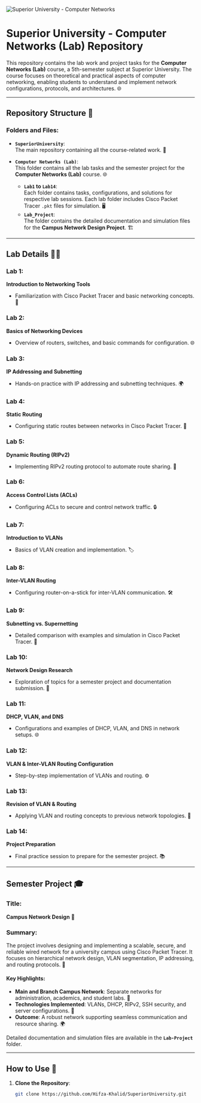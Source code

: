 ![Superior University - Computer Networks](https://github.com/Hifza-Khalid/C-Projects/raw/main/ComputerNetworksBanner.gif)

# Superior University - Computer Networks (Lab) Repository

This repository contains the lab work and project tasks for the **Computer Networks (Lab)** course, a 5th-semester subject at Superior University. The course focuses on theoretical and practical aspects of computer networking, enabling students to understand and implement network configurations, protocols, and architectures. 🌐

---

## **Repository Structure** 📂

### **Folders and Files**:
- **`SuperiorUniversity`**:  
  The main repository containing all the course-related work. 🏫

- **`Computer Networks (Lab)`**:  
  This folder contains all the lab tasks and the semester project for the **Computer Networks (Lab)** course. 🌐  
    - **`Lab1` to `Lab14`**:  
      Each folder contains tasks, configurations, and solutions for respective lab sessions. Each lab folder includes Cisco Packet Tracer `.pkt` files for simulation. 🖥️  
    - **`Lab_Project`**:  
      The folder contains the detailed documentation and simulation files for the **Campus Network Design Project**. 🏗️

---

## **Lab Details** 🧑‍💻

### **Lab 1**:  
**Introduction to Networking Tools**  
- Familiarization with Cisco Packet Tracer and basic networking concepts. 🔧

### **Lab 2**:  
**Basics of Networking Devices**  
- Overview of routers, switches, and basic commands for configuration. 🌐

### **Lab 3**:  
**IP Addressing and Subnetting**  
- Hands-on practice with IP addressing and subnetting techniques. 🌍

### **Lab 4**:  
**Static Routing**  
- Configuring static routes between networks in Cisco Packet Tracer. 📡

### **Lab 5**:  
**Dynamic Routing (RIPv2)**  
- Implementing RIPv2 routing protocol to automate route sharing. 🔄

### **Lab 6**:  
**Access Control Lists (ACLs)**  
- Configuring ACLs to secure and control network traffic. 🔒

### **Lab 7**:  
**Introduction to VLANs**  
- Basics of VLAN creation and implementation. 🏷️

### **Lab 8**:  
**Inter-VLAN Routing**  
- Configuring router-on-a-stick for inter-VLAN communication. 🛠️

### **Lab 9**:  
**Subnetting vs. Supernetting**  
- Detailed comparison with examples and simulation in Cisco Packet Tracer. 🔢

### **Lab 10**:  
**Network Design Research**  
- Exploration of topics for a semester project and documentation submission. 📝

### **Lab 11**:  
**DHCP, VLAN, and DNS**  
- Configurations and examples of DHCP, VLAN, and DNS in network setups. 🌐

### **Lab 12**:  
**VLAN & Inter-VLAN Routing Configuration**  
- Step-by-step implementation of VLANs and routing. ⚙️

### **Lab 13**:  
**Revision of VLAN & Routing**  
- Applying VLAN and routing concepts to previous network topologies. 🔄

### **Lab 14**:  
**Project Preparation**  
- Final practice session to prepare for the semester project. 📚

---

## **Semester Project** 🎓

### **Title**:  
**Campus Network Design** 🏫

### **Summary**:  
The project involves designing and implementing a scalable, secure, and reliable wired network for a university campus using Cisco Packet Tracer. It focuses on hierarchical network design, VLAN segmentation, IP addressing, and routing protocols. 🔌

#### **Key Highlights**:
- **Main and Branch Campus Network**: Separate networks for administration, academics, and student labs. 🏢
- **Technologies Implemented**: VLANs, DHCP, RIPv2, SSH security, and server configurations. 🔐
- **Outcome**: A robust network supporting seamless communication and resource sharing. 🌍

Detailed documentation and simulation files are available in the **`Lab-Project`** folder.

---

## **How to Use** 🚀

1. **Clone the Repository**:  
   ```bash
   git clone https://github.com/Hifza-Khalid/SuperiorUniversity.git
